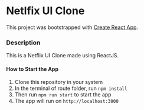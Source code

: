 # Netlfix UI Clone

This project was bootstrapped with [Create React App](https://github.com/facebook/create-react-app).

### Description

This is a Netflix UI Clone made using ReactJS.

#### How to Start the App

1. Clone this repository in your system
2. In the terminal of route folder, run `npm install`
3. Then run `npm run start` to start the app
4. The app will run on `http://localhost:3000`
